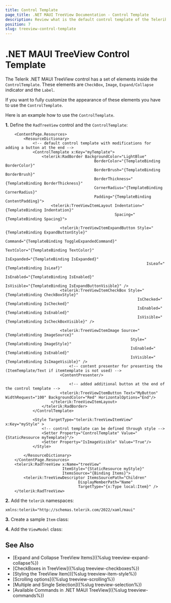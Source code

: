 ```yaml
---
title: Control Template
page_title: .NET MAUI TreeView Documentation - Control Template
description: Review what is the default control template of the Telerik .NET MAUI TreeView control and all elements we have in the template. 
position: 7
slug: treeview-control-template
---
```


# .NET MAUI TreeView Control Template

The Telerik .NET MAUI TreeView control has a set of elements inside the `ControlTemplate`. These elements are `CheckBox`, `Image`, `Expand/Collapse` indicator and the `Label`. 

If you want to fully customize the appearance of these elements you have to use the `ControlTemplate`. 

Here is an example how to use the `ControlTemplate`. 

**1.** Define the `RadTreeView` control and the `ControlTemplate`: 

```XAML
    <ContentPage.Resources>
        <ResourceDictionary>
            <!-- default control template with modifications for adding a button at the end -->
            <ControlTemplate x:Key="myTemplate">
                <telerik:RadBorder BackgroundColor="LightBlue"
                                       BorderColor="{TemplateBinding BorderColor}"
                                       BorderBrush="{TemplateBinding BorderBrush}"
                                       BorderThickness="{TemplateBinding BorderThickness}"
                                       CornerRadius="{TemplateBinding CornerRadius}"
                                       Padding="{TemplateBinding ContentPadding}">
                    <telerik:TreeViewItemLayout Indentation="{TemplateBinding Indentation}"
                                                Spacing="{TemplateBinding Spacing}">

                        <telerik:TreeViewItemExpandButton Style="{TemplateBinding ExpandButtonStyle}"
                                                              Command="{TemplateBinding ToggleExpandedCommand}"
                                                              TextColor="{TemplateBinding TextColor}"
                                                              IsExpanded="{TemplateBinding IsExpanded}"
                                                              IsLeaf="{TemplateBinding IsLeaf}"
                                                              IsEnabled="{TemplateBinding IsEnabled}"
                                                              IsVisible="{TemplateBinding IsExpandButtonVisible}" />
                        <telerik:TreeViewItemCheckBox Style="{TemplateBinding CheckBoxStyle}"
                                                          IsChecked="{TemplateBinding IsChecked}"
                                                          IsEnabled="{TemplateBinding IsEnabled}"
                                                          IsVisible="{TemplateBinding IsCheckBoxVisible}" />
                     
                        <telerik:TreeViewItemImage Source="{TemplateBinding ImageSource}"
                                                       Style="{TemplateBinding ImageStyle}"
                                                       IsEnabled="{TemplateBinding IsEnabled}"
                                                       IsVisible="{TemplateBinding IsImageVisible}" />
                            <!-- content presenter for presenting the (ItemTemplate/Text if itemtemplate is not used) -->
                        <ContentPresenter/>

                            <!-- added additional button at the end of the control template -->
                        <telerik:TreeViewItemButton Text="MyButton" WidthRequest="100" BackgroundColor="Red" HorizontalOptions="End"/>
                    </telerik:TreeViewItemLayout>
                </telerik:RadBorder>
            </ControlTemplate>
            
            <Style TargetType="telerik:TreeViewItemView" x:Key="myStyle" >
                <!-- control template can be defined through style -->
                <Setter Property="ControlTemplate" Value="{StaticResource myTemplate}"/>
                <Setter Property="IsImageVisible" Value="True"/>
            </Style>
            
        </ResourceDictionary>
    </ContentPage.Resources>
    <telerik:RadTreeView x:Name="treeView"
                         ItemStyle="{StaticResource myStyle}"
                         ItemsSource="{Binding Items}">
        <telerik:TreeViewDescriptor ItemsSourcePath="Children"
                                DisplayMemberPath="Name"
                                TargetType="{x:Type local:Item}" />
    </telerik:RadTreeView>
```

**2.** Add the `telerik` namespaces:

```XAML
xmlns:telerik="http://schemas.telerik.com/2022/xaml/maui"
```

**3.** Create a sample `Item` class:

<snippet id='treeview-getting-started-item' />

**4.** Add the `ViewModel` class:

<snippet id='treeview-getting-started-viewmodel' />

## See Also

* [Expand and Collapse TreeView Items]({%slug treeview-expand-collapse%})
* [CheckBoxes in TreeView]({%slug treeview-checkboxes%})
* [Styling the TreeView Item]({%slug treeview-item-style%})
* [Scrolling options]({%slug treeview-scrolling%})
* [Multiple and Single Selection]({%slug treeview-selection%})
* [Available Commands in .NET MAUI TreeView]({%slug treeview-commands%})
